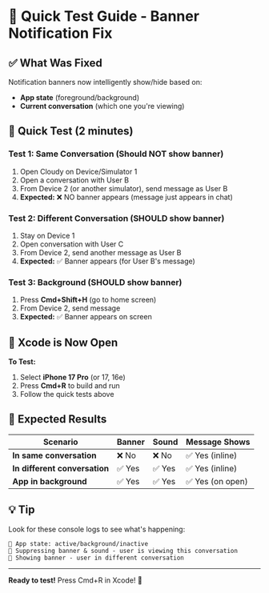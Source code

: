 # 🧪 Quick Test Guide - Banner Notification Fix

## ✅ What Was Fixed
Notification banners now intelligently show/hide based on:
- **App state** (foreground/background)
- **Current conversation** (which one you're viewing)

## 🚀 Quick Test (2 minutes)

### Test 1: Same Conversation (Should NOT show banner)
1. Open Cloudy on Device/Simulator 1
2. Open a conversation with User B
3. From Device 2 (or another simulator), send message as User B
4. **Expected:** ❌ NO banner appears (message just appears in chat)

### Test 2: Different Conversation (SHOULD show banner)
1. Stay on Device 1
2. Open conversation with User C
3. From Device 2, send another message as User B
4. **Expected:** ✅ Banner appears (for User B's message)

### Test 3: Background (SHOULD show banner)
1. Press **Cmd+Shift+H** (go to home screen)
2. From Device 2, send message
3. **Expected:** ✅ Banner appears on screen

## 📱 Xcode is Now Open

**To Test:**
1. Select **iPhone 17 Pro** (or 17, 16e)
2. Press **Cmd+R** to build and run
3. Follow the quick tests above

## 🎯 Expected Results

| Scenario | Banner | Sound | Message Shows |
|----------|--------|-------|---------------|
| **In same conversation** | ❌ No | ❌ No | ✅ Yes (inline) |
| **In different conversation** | ✅ Yes | ✅ Yes | ✅ Yes (inline) |
| **App in background** | ✅ Yes | ✅ Yes | ✅ Yes (on open) |

## 💡 Tip
Look for these console logs to see what's happening:
```
📱 App state: active/background/inactive
🔕 Suppressing banner & sound - user is viewing this conversation
🔔 Showing banner - user in different conversation
```

---

**Ready to test!** Press Cmd+R in Xcode! 🚀
